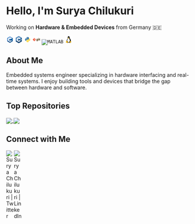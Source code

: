 # Hello, I'm Surya Chilukuri

Working on **Hardware & Embedded Devices** from Germany 🇩🇪

<code><img height="20" alt="C" src="https://raw.githubusercontent.com/github/explore/main/topics/c/c.png"></code>
<code><img height="20" alt="C++" src="https://raw.githubusercontent.com/github/explore/main/topics/cpp/cpp.png"></code>
<code><img height="20" alt="Python" src="https://raw.githubusercontent.com/github/explore/main/topics/python/python.png"></code>
<code><img height="20" alt="Git" src="https://raw.githubusercontent.com/github/explore/main/topics/git/git.png"></code>
<code><img height="20" alt="MATLAB" src="https://upload.wikimedia.org/wikipedia/commons/2/21/Matlab_Logo.png"></code>
<code><img height="20" alt="Linux" src="https://raw.githubusercontent.com/github/explore/main/topics/linux/linux.png"></code>

## About Me
Embedded systems engineer specializing in hardware interfacing and real-time systems. I enjoy building tools and devices that bridge the gap between hardware and software.

## Top Repositories

<a href="https://github.com/suryachilukuri/JTAGprobe">
  <img align="center" src="https://github-readme-stats.vercel.app/api/pin/?username=lonehog&repo=JTAGprobe&theme=minimal" />
</a>
<a href="https://github.com/suryachilukuri/Fiber-optic-SFP-to-USB-Adapter">
  <img align="center" src="https://github-readme-stats.vercel.app/api/pin/?username=lonehog&repo=SFP-USB&theme=minimal" />
</a>

## Connect with Me
<a href="https://twitter.com/suryachilukuri">
  <img align="left" alt="Surya Chilukuri | Twitter" width="21px" src="https://raw.githubusercontent.com/danielcranney/readme-generator/main/public/icons/socials/twitter.svg" />
</a>
<a href="https://linkedin.com/in/suryachilukuri">
  <img align="left" alt="Surya Chilukuri | LinkedIn" width="21px" src="https://raw.githubusercontent.com/danielcranney/readme-generator/main/public/icons/socials/linkedin.svg" />
</a>
